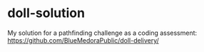 # doll-solution
My solution for a pathfinding challenge as a coding assessment: https://github.com/BlueMedoraPublic/doll-delivery/

